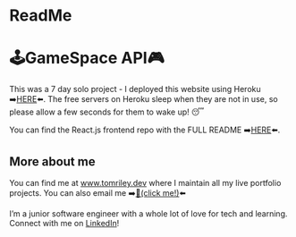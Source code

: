 # ReadMe

# 🕹GameSpace API🎮
This was a 7 day solo project - I deployed this website using Heroku ➡️[HERE](www.gamespace-tr.netlify.app)⬅️. The free servers on Heroku sleep when they are not in use, so please allow a few seconds for them to wake up! 😴

You can find the React.js frontend repo with the FULL README ➡️[HERE](https://github.com/TomCRiley/GamSpace_Client)⬅️.

## More about me
You can find me at www.tomriley.dev where I maintain all my live portfolio projects. You can also email me ➡️[📧(click me!)](mailto:hello@tomriley.dev)⬅️  

I’m a junior software engineer with a whole lot of love for tech and learning. Connect with me on [LinkedIn](https://www.linkedin.com/in/tomcriley/)!

